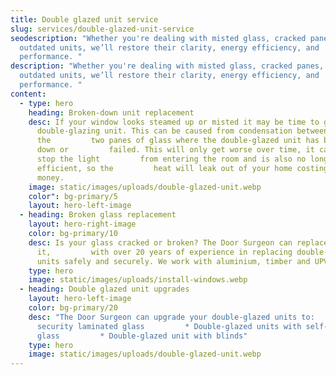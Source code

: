 ```yaml
---
title: Double glazed unit service
slug: services/double-glazed-unit-service
seodescription: "Whether you're dealing with misted glass, cracked panes, or
  outdated units, we’ll restore their clarity, energy efficiency, and
  performance. "
description: "Whether you're dealing with misted glass, cracked panes, or
  outdated units, we’ll restore their clarity, energy efficiency, and
  performance. "
content:
  - type: hero
    heading: Broken-down unit replacement
    desc: If your window looks steamed up or misted it may be time to get a new
      double-glazing unit. This can be caused from condensation between
      the         two panes of glass where the double-glazed unit has broken
      down or         failed. This will only get worse over time, it can also
      stop the light         from entering the room and is also no longer energy
      efficient, so the         heat will leak out of your home costing you
      money.
    image: static/images/uploads/double-glazed-unit.webp
    color": bg-primary/5
    layout: hero-left-image
  - heading: Broken glass replacement
    layout: hero-right-image
    color: bg-primary/10
    desc: Is your glass cracked or broken? The Door Surgeon can replace
      it,         with over 20 years of experience in replacing double-glazed
      units safely and securely. We work with aluminium, timber and UPVC frames.
    type: hero
    image: static/images/uploads/install-windows.webp
  - heading: Double glazed unit upgrades
    layout: hero-left-image
    color: bg-primary/20
    desc: "The Door Surgeon can upgrade your double-glazed units to:          * High
      security laminated glass         * Double-glazed units with self-cleaning
      glass         * Double-glazed unit with blinds"
    type: hero
    image: static/images/uploads/double-glazed-unit.webp
---
```

